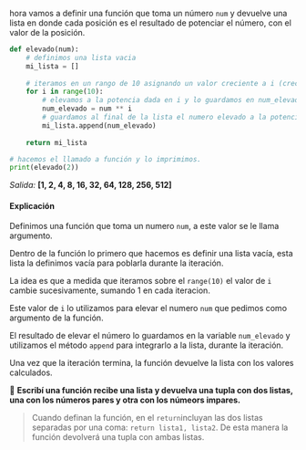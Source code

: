hora vamos a definir una función que toma un número `num` y devuelve una lista en donde cada posición es el resultado de potenciar el número, con el valor de la posición.

``` python
def elevado(num):
    # definimos una lista vacia
    mi_lista = []
    
    # iteramos en un rango de 10 asignando un valor creciente a i (crece de 1 en 1)
    for i in range(10):
        # elevamos a la potencia dada en i y lo guardamos en num_elevado
        num_elevado = num ** i
        # guardamos al final de la lista el numero elevado a la potencia i
        mi_lista.append(num_elevado)
      
    return mi_lista  

# hacemos el llamado a función y lo imprimimos.
print(elevado(2))
```
  _Salida:_
**[1, 2, 4, 8, 16, 32, 64, 128, 256, 512]** 

#### Explicación
Definimos una función que toma un numero `num`, a este valor se le llama argumento.

Dentro de la función lo primero que hacemos es definir una lista vacía, esta lista la definimos vacía para poblarla durante la iteración.<br>

La idea es que a medida que iteramos sobre el `range(10)` el valor de `i` cambie sucesivamente, sumando 1 en cada iteracion. <br>

Este valor de `i` lo utilizamos para elevar el numero `num` que pedimos como argumento de la función.<br>

El resultado de elevar el número lo guardamos en la variable `num_elevado` y utilizamos el método `append` para integrarlo a la lista, durante la iteración. <br>

Una vez que la iteración termina, la función devuelve la lista con los valores calculados.
<br>

:memo: **Escribí una función recibe una lista y devuelva una tupla con dos listas, una con los números pares y otra con los númeors impares.**

> Cuando definan la función, en el `return`incluyan las dos listas separadas por una coma: `return lista1, lista2`. De esta manera la función devolverá una tupla con ambas listas.

